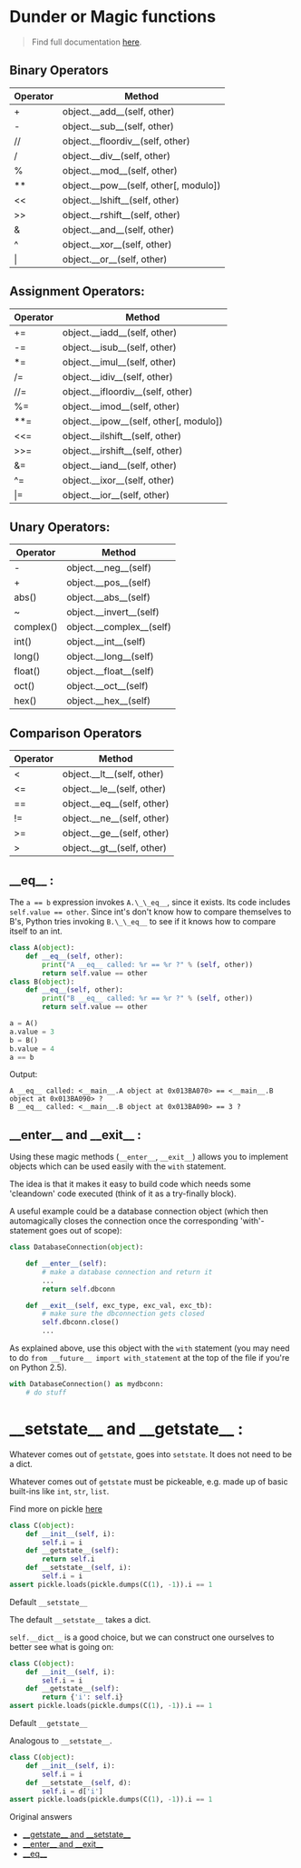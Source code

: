 # Dunder or Magic functions

> Find full documentation [here](https://docs.python.org/3/reference/datamodel.html).

## Binary Operators
|   Operator 	|  Method 	|
|---	|---	|
|   + 	|   object.\_\_add__(self, other)	|
|   - 	|   object.\_\_sub__(self, other)	|
|   //	|   object.\_\_floordiv__(self, other)	|
|   /	|   object.\_\_div__(self, other)	|
|   %	|   object.\_\_mod__(self, other)	|
|   **	|   object.\_\_pow__(self, other[, modulo])	|
|   <<	|   object.\_\_lshift__(self, other)	|
|   >>	|   object.\_\_rshift__(self, other)	|
|   &	|   object.\_\_and__(self, other)	|
|   ^	|   object.\_\_xor__(self, other)	|
|   \|	|   object.\_\_or__(self, other)	|

## Assignment Operators:

|   Operator 	|  Method 	|
|---	|---	|
|   += 	|   object.\_\_iadd__(self, other)	|
|   -= 	|   object.\_\_isub__(self, other)	|
|   *= 	|   object.\_\_imul__(self, other)	|
|   /= 	|   object.\_\_idiv__(self, other)	|
|   //= |   object.\_\_ifloordiv__(self, other)	|
|   %= 	|   object.\_\_imod__(self, other)	|
|   **= |   object.\_\_ipow__(self, other[, modulo])	|
|   <<= |   object.\_\_ilshift__(self, other)	|
|   >>= |   object.\_\_irshift__(self, other)	|
|   &= 	|   object.\_\_iand__(self, other)	|
|   ^= 	|   object.\_\_ixor__(self, other)	|
|   \|= 	|   object.\_\_ior__(self, other)	|


## Unary Operators:

|   Operator 	|  Method 	|
|---	|---	|
| -          |       object.\_\_neg__(self)   |
| +          |       object.\_\_pos__(self)   |
| abs()      |       object.\_\_abs__(self)   |
| ~          |       object.\_\_invert__(self)    |
| complex()  |       object.\_\_complex__(self)   |
| int()      |       object.\_\_int__(self)   |
| long()     |       object.\_\_long__(self)  |
| float()    |       object.\_\_float__(self)     |
| oct()      |       object.\_\_oct__(self)   |
| hex()      |       object.\_\_hex__(self)   |

## Comparison Operators

|   Operator 	|  Method 	|
|---	|---	|
|<        |         object.\_\_lt__(self, other)  |
|<=       |         object.\_\_le__(self, other)  |
|==       |         object.\_\_eq__(self, other)  |
|!=       |         object.\_\_ne__(self, other)  |
|>=       |         object.\_\_ge__(self, other)  |
|>        |         object.\_\_gt__(self, other)  |

## \_\_eq__ :

The `a == b` expression invokes `A.\_\_eq__`, since it exists. Its code includes `self.value == other`. Since int's don't know how to compare themselves to B's, Python tries invoking `B.\_\_eq__` to see if it knows how to compare itself to an int.

```python
class A(object):
    def __eq__(self, other):
        print("A __eq__ called: %r == %r ?" % (self, other))
        return self.value == other
class B(object):
    def __eq__(self, other):
        print("B __eq__ called: %r == %r ?" % (self, other))
        return self.value == other

a = A()
a.value = 3
b = B()
b.value = 4
a == b
```

Output:

```
A __eq__ called: <__main__.A object at 0x013BA070> == <__main__.B object at 0x013BA090> ?
B __eq__ called: <__main__.B object at 0x013BA090> == 3 ?
```


## \_\_enter__ and \_\_exit__ :

Using these magic methods (`__enter__`, `__exit__`) allows you to implement objects which can be used easily with the `with` statement.

The idea is that it makes it easy to build code which needs some 'cleandown' code executed (think of it as a try-finally block). 

A useful example could be a database connection object (which then automagically closes the connection once the corresponding 'with'-statement goes out of scope):

```python
class DatabaseConnection(object):

    def __enter__(self):
        # make a database connection and return it
        ...
        return self.dbconn

    def __exit__(self, exc_type, exc_val, exc_tb):
        # make sure the dbconnection gets closed
        self.dbconn.close()
        ...
```

As explained above, use this object with the `with` statement (you may need to do `from __future__ import with_statement` at the top of the file if you're on Python 2.5).

```python
with DatabaseConnection() as mydbconn:
    # do stuff
```

# \_\_setstate__ and \_\_getstate__ :

Whatever comes out of `getstate`, goes into `setstate`. It does not need to be a dict.

Whatever comes out of `getstate` must be pickeable, e.g. made up of basic built-ins like `int`, `str`, `list`.

Find more on pickle [here](https://docs.python.org/3/library/pickle.html#pickle-protocol)

```python
class C(object):
    def __init__(self, i):
        self.i = i
    def __getstate__(self):
        return self.i
    def __setstate__(self, i):
        self.i = i
assert pickle.loads(pickle.dumps(C(1), -1)).i == 1
```

Default `__setstate__`

The default `__setstate__` takes a dict.

`self.__dict__` is a good choice, but we can construct one ourselves to better see what is going on:

```python
class C(object):
    def __init__(self, i):
        self.i = i
    def __getstate__(self):
        return {'i': self.i}
assert pickle.loads(pickle.dumps(C(1), -1)).i == 1
```

Default `__getstate__`

Analogous to `__setstate__`.

```python
class C(object):
    def __init__(self, i):
        self.i = i
    def __setstate__(self, d):
        self.i = d['i']
assert pickle.loads(pickle.dumps(C(1), -1)).i == 1
```
Original answers

* [\_\_getstate__ and \_\_setstate__](https://stackoverflow.com/questions/1939058/simple-example-of-use-of-setstate-and-getstate)
* [\_\_enter__ and \_\_exit__](https://stackoverflow.com/questions/1984325/explaining-pythons-enter-and-exit)
* [\_\_eq__](https://stackoverflow.com/questions/3588776/how-is-eq-handled-in-python-and-in-what-order)